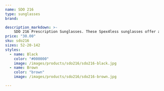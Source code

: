```yaml
---
name: SDO 216
type: sunglasses
brand:

description_markdown: >-
    SDO 216 Prescription Sunglasses. These Spex4less sunglasses offer a stylish and sturdy frame, making them perfect for any look and occasion. Price includes single vision lenses with a sunglasses tint. 
price: "30.00"
sku: sdo216
sizes: 52-20-142
styles:
  - name: Black
    color: "#000000"
    image: /images/products/sdo216/sdo216-black.jpg
  - name: Brown
    color: "brown"
    image: /images/products/sdo216/sdo216-brown.jpg

---
```

